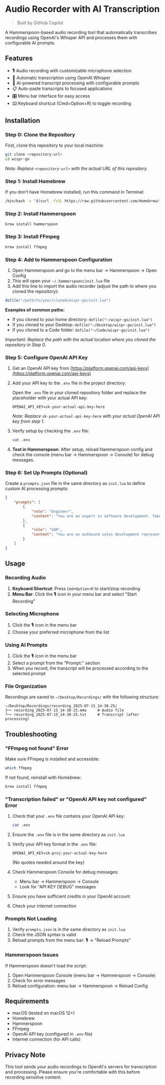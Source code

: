 # Audio Recorder with AI Transcription

> Built by GitHub Copilot

A Hammerspoon-based audio recording tool that automatically transcribes recordings using OpenAI's Whisper API and processes them with configurable AI prompts.

## Features

- 🎙️ Audio recording with customizable microphone selection
- 🤖 Automatic transcription using OpenAI Whisper
- 📝 AI-powered transcript processing with configurable prompts
- 📋 Auto-paste transcripts to focused applications
- 🎛️ Menu bar interface for easy access
- ⌨️ Keyboard shortcut (Cmd+Option+R) to toggle recording

## Installation

### Step 0: Clone the Repository

First, clone this repository to your local machine:

```bash
git clone <repository-url>
cd wispr-go
```

*Note: Replace `<repository-url>` with the actual URL of this repository.*

### Step 1: Install Homebrew

If you don't have Homebrew installed, run this command in Terminal:

```bash
/bin/bash -c "$(curl -fsSL https://raw.githubusercontent.com/Homebrew/install/HEAD/install.sh)"
```

### Step 2: Install Hammerspoon

```bash
brew install hammerspoon
```

### Step 3: Install FFmpeg

```bash
brew install ffmpeg
```

### Step 4: Add to Hammerspoon Configuration

1. Open Hammerspoon and go to the menu bar → Hammerspoon → Open Config
2. This will open your `~/.hammerspoon/init.lua` file
3. Add this line to import the audio recorder (adjust the path to where you cloned the repository):

```lua
dofile("/path/to/your/cloned/wispr-go/init.lua")
```

**Examples of common paths:**
- If you cloned to your home directory: `dofile("~/wispr-go/init.lua")`
- If you cloned to your Desktop: `dofile("~/Desktop/wispr-go/init.lua")`
- If you cloned to a Code folder: `dofile("~/Code/wispr-go/init.lua")`

*Important: Replace the path with the actual location where you cloned the repository in Step 0.*

### Step 5: Configure OpenAI API Key

1. Get an OpenAI API key from [https://platform.openai.com/api-keys](https://platform.openai.com/api-keys)

2. Add your API key to the `.env` file in the project directory:

   Open the `.env` file in your cloned repository folder and replace the placeholder with your actual API key:

   ```
   OPENAI_API_KEY=sk-your-actual-api-key-here
   ```

   *Note: Replace `sk-your-actual-api-key-here` with your actual OpenAI API key from step 1.*

3. Verify setup by checking the `.env` file:
   ```bash
   cat .env
   ```

4. **Test in Hammerspoon**: After setup, reload Hammerspoon config and check the console (menu bar → Hammerspoon → Console) for debug messages.

### Step 6: Set Up Prompts (Optional)

Create a `prompts.json` file in the same directory as `init.lua` to define custom AI processing prompts:

```json
{
    "prompts": [
        {
            "role": "Engineer", 
            "content": "You are an expert in software development. Take the following instructions from your manager and format them into clear and concise instructions for an AI coding agent. Ensure that all necessary details are included and instructions don't repeat themselves. Synthesize a best practice prompt for an AI agent."
        },
        {
            "role": "SDR",
            "content": "You are an outbound sales development representative. Take the following instructions and return a clear and concise message. Keep it short and to the point. A casual and fun tone is perfect."
        }
    ]
}
```

## Usage

### Recording Audio

1. **Keyboard Shortcut**: Press `Cmd+Option+R` to start/stop recording
2. **Menu Bar**: Click the 🎙️ icon in your menu bar and select "Start Recording"

### Selecting Microphone

1. Click the 🎙️ icon in the menu bar
2. Choose your preferred microphone from the list

### Using AI Prompts

1. Click the 🎙️ icon in the menu bar
2. Select a prompt from the "Prompt:" section
3. When you record, the transcript will be processed according to the selected prompt

### File Organization

Recordings are saved to `~/Desktop/Recordings/` with the following structure:

```
~/Desktop/Recordings/recording_2025-07-15_14-30-25/
├── recording_2025-07-15_14-30-25.m4a     # Audio file
└── recording_2025-07-15_14-30-25.txt     # Transcript (after processing)
```

## Troubleshooting

### "FFmpeg not found" Error

Make sure FFmpeg is installed and accessible:

```bash
which ffmpeg
```

If not found, reinstall with Homebrew:

```bash
brew install ffmpeg
```

### "Transcription failed" or "OpenAI API key not configured" Error

1. Check that your `.env` file contains your OpenAI API key:
   ```bash
   cat .env
   ```

2. Ensure the `.env` file is in the same directory as `init.lua`

3. Verify your API key format in the `.env` file:
   ```
   OPENAI_API_KEY=sk-proj-your-actual-key-here
   ```
   (No quotes needed around the key)

4. Check Hammerspoon Console for debug messages:
   - Menu bar → Hammerspoon → Console
   - Look for "API KEY DEBUG" messages

5. Ensure you have sufficient credits in your OpenAI account

6. Check your internet connection

### Prompts Not Loading

1. Verify `prompts.json` is in the same directory as `init.lua`
2. Check the JSON syntax is valid
3. Reload prompts from the menu bar: 🎙️ → "Reload Prompts"

### Hammerspoon Issues

If Hammerspoon doesn't load the script:

1. Open Hammerspoon Console (menu bar → Hammerspoon → Console)
2. Check for error messages
3. Reload configuration: menu bar → Hammerspoon → Reload Config

## Requirements

- macOS (tested on macOS 12+)
- Homebrew
- Hammerspoon
- FFmpeg
- OpenAI API key (configured in `.env` file)
- Internet connection (for API calls)

## Privacy Note

This tool sends your audio recordings to OpenAI's servers for transcription and processing. Please ensure you're comfortable with this before recording sensitive content.
